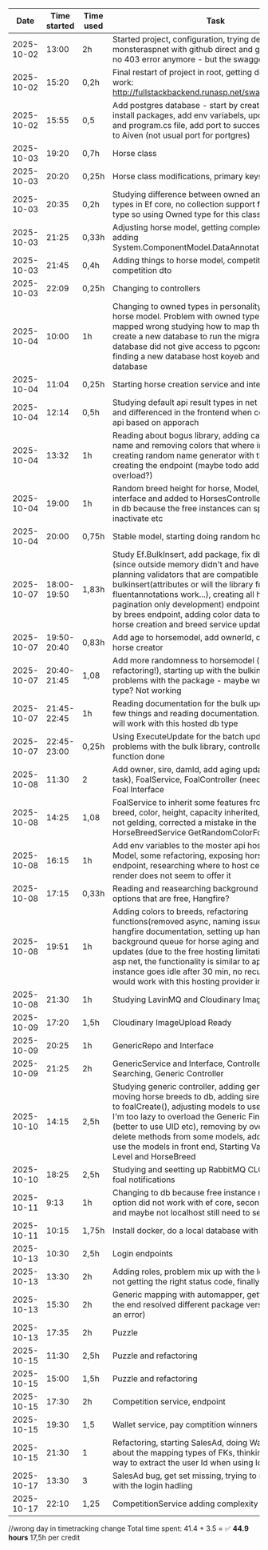 
| Date       | Time started | Time used  | Task               |
|------------|--------|--------|----------------------------------|
| 2025-10-02 | 13:00  | 2h | Started project, configuration, trying deployment to monsteraspnet with github direct and github actions, no 403 error anymore - but the swagger is not visible  |
| 2025-10-02 | 15:20  | 0,2h | Final restart of project in root, getting deployment to work: http://fullstackbackend.runasp.net/swagger/index.html |
| 2025-10-02 | 15:55 | 0,5 | Add postgres database - start by creating db in Aiven, install packages, add env variabels, update dbcontext and program.cs file, add port to successfully connect to Aiven (not usual port for portgres) |
| 2025-10-03 | 19:20 | 0,7h | Horse class |
| 2025-10-03 | 20:20 | 0,25h | Horse class modifications, primary keys |
| 2025-10-03 | 20:35 | 0,2h | Studying difference between owned and complex types in Ef core, no collection support for Complex type so using Owned type for this class |
| 2025-10-03 | 21:25 | 0,33h | Adjusting horse model, getting complex type to work, adding System.ComponentModel.DataAnnotations.Schema |
| 2025-10-03 | 21:45 | 0,4h | Adding things to horse model, competition model, competition dto |
| 2025-10-03 | 22:09 | 0,25h | Changing to controllers |
| 2025-10-04 | 10:00 | 1h | Changing to owned types in personality and fears in horse model. Problem with owned types, they were mapped wrong studying how to map them, needed to create a new database to run the migration (chosen database did not give access to pgconsole etc), finding a new database host koyeb and setting up database |
| 2025-10-04 | 11:04 | 0,25h | Starting horse creation service and interface for it |
| 2025-10-04 | 12:14 | 0,5h | Studying default api result types in net and validators and differenced in the frontend when consuming the api based on apporach |
| 2025-10-04 | 13:32 | 1h | Reading about bogus library, adding capitalization to name and removing colors that where in # format, creating random name generator with the library and creating the endpoint (maybe todo add gender overload?)|
| 2025-10-04 | 19:00 | 1h | Random breed height for horse, Model, service, interface and added to HorsesController - not placed in db because the free instances can spin down or inactivate etc |
| 2025-10-04 | 20:00 | 0,75h | Stable model, starting doing random horse creator |
| 2025-10-07 | 18:00-19:50 | 1,83h | Study Ef.BulkInsert, add package, fix db connection (since outside memory didn't and have to reset on pc), planning validators that are compatible with bulkinsert(attributes or will the library from fluentannotations work...), creating all horses (no pagination only development) endpoint, random color by brees endpoint, adding color data to horse breeds, horse creation and breed service updated |
| 2025-10-07 | 19:50-20:40 | 0,83h | Add age to horsemodel, add ownerId, create random horse creator |
| 2025-10-07 | 20:40-21:45 | 1,08 | Add more randomness to horsemodel (needs refactoring!), starting up with the bulkinsertions problems with the package - maybe wrong project type? Not working |
| 2025-10-07 | 21:45-22:45 | 1h | Reading documentation for the bulk update, trying a few things and reading documentation. Unclear if it will work with this hosted db type|
| 2025-10-07 | 22:45-23:00 | 0,25h | Using ExecuteUpdate for the batch update, since problems with the bulk library, controller and service function done|
| 2025-10-08 | 11:30 | 2 | Add owner, sire, damId, add aging update (for worker task), FoalService, FoalController (needs refactoring), Foal Interface|
| 2025-10-08 | 14:25 | 1,08 | FoalService to inherit some features from parents, breed, color, height, capacity inherited, age O, gender not gelding, corrected a mistake in the HorseBreedService GetRandomColorForBreed |
| 2025-10-08 | 16:15 | 1h | Add env variables to the moster api hosting, Level Model, some refactoring, exposing horse aging endpoint, researching where to host celery for free, render does not seem to offer it |
| 2025-10-08 | 17:15 | 0,33h | Reading and reasearching background task hosting options that are free, Hangfire? |
| 2025-10-08 | 19:51 | 1h | Adding colors to breeds, refactoring functions(removed async, naming issues etc), reading hangfire documentation, setting up hangfire background queue for horse aging and energy updates (due to the free hosting limitations on moster asp net, the functionality is similar to api, since the instance goes idle after 30 min, no recurring task would work with this hosting provider in free tier)  |
| 2025-10-08 | 21:30 | 1h | Studying LavinMQ and Cloudinary ImageUpload |
| 2025-10-09 | 17:20 | 1,5h | Cloudinary ImageUpload Ready |
| 2025-10-09 | 20:25 | 1h | GenericRepo and Interface |
| 2025-10-09 | 21:25 | 2h | GenericService and Interface, Controller for Horse Searching, Generic Controller |
| 2025-10-10 | 14:15 | 2,5h | Studying generic controller, adding generic controller, moving horse breeds to db, adding sire/damid/image to foalCreate(), adjusting models to use Guid because I'm too lazy to overload the Generic Find Id method (better to use UID etc), removing by overriding the delete methods from some models, adding images to use the models in front end, Starting Validators for Level and HorseBreed |
| 2025-10-10 | 18:25 | 2,5h | Studying and seetting up RabbitMQ CLOUDAMQP for foal notifications |
| 2025-10-11 | 9:13 | 1h | Changing to db because free instance ran out, first option did not work with ef core, second only on www and maybe not localhost still need to set up an local db |
| 2025-10-11 | 10:15 | 1,75h | Install docker, do a local database with docker | 
| 2025-10-13 | 10:30 | 2,5h | Login endpoints |
| 2025-10-13 | 13:30 | 2h | Adding roles, problem mix up with the login endpoints, not getting the right status code, finally fixed |
| 2025-10-13 | 15:30 | 2h | Generic mapping with automapper, getting an error (In the end resolved different package versions causing an error) |
| 2025-10-13 | 17:35 | 2h | Puzzle |
| 2025-10-15 | 11:30 | 2,5h | Puzzle and refactoring |
| 2025-10-15 | 15:00 | 1,5h | Puzzle and refactoring |
| 2025-10-15 | 17:30 | 2h | Competition service, endpoint |
| 2025-10-15 | 19:30 | 1,5 | Wallet service, pay comptition winners |
| 2025-10-15 | 21:30 | 1 | Refactoring, starting SalesAd, doing Wallet, thinking about the mapping types of FKs, thinking about best way to extract the user Id when using IdentityCore |
| 2025-10-17 | 13:30 | 3 | SalesAd bug, get set missing, trying to solve problems with the login hadling
| 2025-10-17 | 22:10 | 1,25 | CompetitionService adding complexity

//wrong day in timetracking change
Total time spent: 41.4 + 3.5 = ✅ **44.9 hours**
17,5h per credit